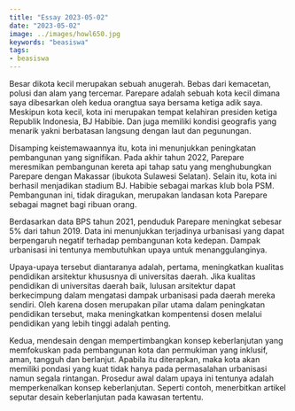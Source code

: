 ```yaml
---
title: "Essay 2023-05-02"
date: "2023-05-02"
image: ../images/howl650.jpg
keywords: "beasiswa"
tags:
- beasiswa
---
```


Besar dikota kecil merupakan sebuah anugerah. Bebas dari kemacetan, polusi dan alam yang tercemar. 
Parepare adalah sebuah kota kecil dimana saya dibesarkan oleh kedua orangtua saya bersama ketiga adik saya. Meskipun kota kecil, kota ini merupakan tempat kelahiran presiden ketiga Republik Indonesia, BJ Habibie. Dan juga memiliki kondisi geografis yang menarik yakni berbatasan langsung dengan laut dan pegunungan.

Disamping keistemawaannya itu, kota ini menunjukkan peningkatan pembangunan yang signifikan.
Pada akhir tahun 2022, Parepare meresmikan pembangunan kereta api tahap satu yang menghubungkan Parepare dengan Makassar (ibukota Sulawesi Selatan).
Selain itu, kota ini berhasil menjadikan stadium BJ. Habibie sebagai markas klub bola PSM.
Pembangunan ini, tidak diragukan, merupakan landasan kota Parepare sebagai magnet bagi ribuan orang.

Berdasarkan data BPS tahun 2021, penduduk Parepare meningkat sebesar 5\% dari tahun 2019.
Data ini menunjukkan terjadinya urbanisasi yang dapat berpengaruh negatif terhadap pembangunan kota kedepan. 
Dampak urbanisasi ini tentunya membutuhkan upaya untuk menanggulanginya.

Upaya-upaya tersebut diantaranya adalah, pertama, meningkatkan kualitas pendidikan arsitektur khususnya di universitas daerah. Jika kualitas pendidikan di universitas daerah baik, lulusan arsitektur dapat berkecimpung dalam mengatasi dampak urbanisasi pada daerah mereka sendiri. 
Oleh karena dosen merupakan pilar utama dalam peningkatan pendidikan tersebut, maka meningkatkan kompentensi dosen melalui pendidikan yang lebih tinggi adalah penting.

Kedua, mendesain dengan mempertimbangkan  konsep keberlanjutan yang memfokuskan pada pembangunan kota dan permukiman yang inklusif, aman, tangguh dan berlanjut. 
Apabila itu diterapkan, maka kota akan memiliki pondasi yang kuat tidak hanya pada permasalahan urbanisasi namun segala rintangan. 
Prosedur awal dalam upaya ini tentunya adalah memperkenalkan konsep keberlanjutan. 
Seperti contoh, menerbitkan artikel seputar desain keberlanjutan pada kawasan tertentu. 



